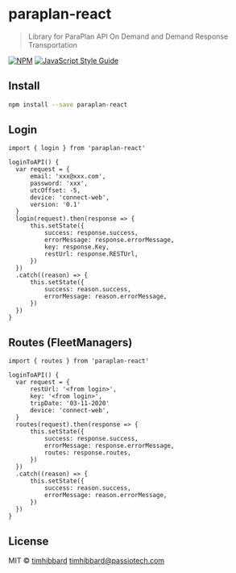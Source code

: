 # paraplan-react

> Library for ParaPlan API On Demand and Demand Response Transportation

[![NPM](https://img.shields.io/npm/v/paraplan-react.svg)](https://www.npmjs.com/package/paraplan-react) [![JavaScript Style Guide](https://img.shields.io/badge/code_style-standard-brightgreen.svg)](https://standardjs.com)

## Install

```bash
npm install --save paraplan-react
```

## Login

```login
import { login } from 'paraplan-react'

loginToAPI() {
  var request = {
      email: 'xxx@xxx.com',
      password: 'xxx',
      utcOffset: -5,
      device: 'connect-web',
      version: '0.1'
  }
  login(request).then(response => {
      this.setState({
          success: response.success,
          errorMessage: response.errorMessage,
          key: response.Key,
          restUrl: response.RESTUrl,
      })
  })
  .catch((reason) => {
      this.setState({
          success: reason.success,
          errorMessage: reason.errorMessage,
      })
  })
}
```

## Routes (FleetManagers)

```routes
import { routes } from 'paraplan-react'

loginToAPI() {
  var request = {
      restUrl: '<from login>',
      key: '<from login>',
      tripDate: '03-11-2020'
      device: 'connect-web',
  }
  routes(request).then(response => {
      this.setState({
          success: response.success,
          errorMessage: response.errorMessage,
          routes: response.routes,
      })
  })
  .catch((reason) => {
      this.setState({
          success: reason.success,
          errorMessage: reason.errorMessage,
      })
  })
}
```

## License

MIT © [timhibbard](https://github.com/timhibbard) timhibbard@passiotech.com
